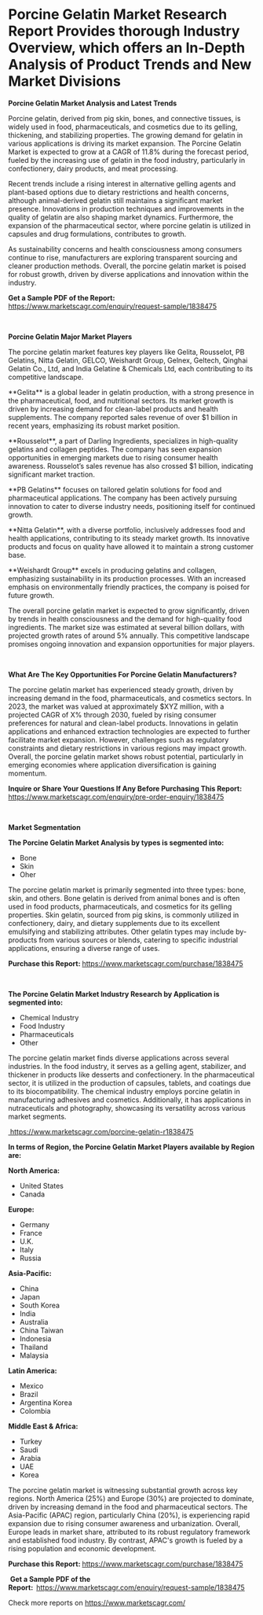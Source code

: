 <p><h1>Porcine Gelatin Market Research Report Provides thorough Industry Overview, which offers an In-Depth Analysis of Product Trends and New Market Divisions</h1></p><p><strong>Porcine Gelatin Market Analysis and Latest Trends</strong></p>
<p><p>Porcine gelatin, derived from pig skin, bones, and connective tissues, is widely used in food, pharmaceuticals, and cosmetics due to its gelling, thickening, and stabilizing properties. The growing demand for gelatin in various applications is driving its market expansion. The Porcine Gelatin Market is expected to grow at a CAGR of 11.8% during the forecast period, fueled by the increasing use of gelatin in the food industry, particularly in confectionery, dairy products, and meat processing.</p><p>Recent trends include a rising interest in alternative gelling agents and plant-based options due to dietary restrictions and health concerns, although animal-derived gelatin still maintains a significant market presence. Innovations in production techniques and improvements in the quality of gelatin are also shaping market dynamics. Furthermore, the expansion of the pharmaceutical sector, where porcine gelatin is utilized in capsules and drug formulations, contributes to growth.</p><p>As sustainability concerns and health consciousness among consumers continue to rise, manufacturers are exploring transparent sourcing and cleaner production methods. Overall, the porcine gelatin market is poised for robust growth, driven by diverse applications and innovation within the industry.</p></p>
<p><strong>Get a Sample PDF of the Report:&nbsp;</strong> <a href="https://www.marketscagr.com/enquiry/request-sample/1838475?utm_campaign=3163&utm_medium=2&utm_source=Github&utm_content=ia&utm_term=02042025&utm_id=porcine-gelatin">https://www.marketscagr.com/enquiry/request-sample/1838475</a></p>
<p>&nbsp;</p>
<p><strong>Porcine Gelatin Major Market Players</strong></p>
<p><p>The porcine gelatin market features key players like Gelita, Rousselot, PB Gelatins, Nitta Gelatin, GELCO, Weishardt Group, Gelnex, Geltech, Qinghai Gelatin Co., Ltd, and India Gelatine & Chemicals Ltd, each contributing to its competitive landscape.</p><p>**Gelita** is a global leader in gelatin production, with a strong presence in the pharmaceutical, food, and nutritional sectors. Its market growth is driven by increasing demand for clean-label products and health supplements. The company reported sales revenue of over $1 billion in recent years, emphasizing its robust market position.</p><p>**Rousselot**, a part of Darling Ingredients, specializes in high-quality gelatins and collagen peptides. The company has seen expansion opportunities in emerging markets due to rising consumer health awareness. Rousselot’s sales revenue has also crossed $1 billion, indicating significant market traction.</p><p>**PB Gelatins** focuses on tailored gelatin solutions for food and pharmaceutical applications. The company has been actively pursuing innovation to cater to diverse industry needs, positioning itself for continued growth.</p><p>**Nitta Gelatin**, with a diverse portfolio, inclusively addresses food and health applications, contributing to its steady market growth. Its innovative products and focus on quality have allowed it to maintain a strong customer base.</p><p>**Weishardt Group** excels in producing gelatins and collagen, emphasizing sustainability in its production processes. With an increased emphasis on environmentally friendly practices, the company is poised for future growth.</p><p>The overall porcine gelatin market is expected to grow significantly, driven by trends in health consciousness and the demand for high-quality food ingredients. The market size was estimated at several billion dollars, with projected growth rates of around 5% annually. This competitive landscape promises ongoing innovation and expansion opportunities for major players.</p></p>
<p>&nbsp;</p>
<p><strong>What Are The Key Opportunities For Porcine Gelatin Manufacturers?</strong></p>
<p><p>The porcine gelatin market has experienced steady growth, driven by increasing demand in the food, pharmaceuticals, and cosmetics sectors. In 2023, the market was valued at approximately $XYZ million, with a projected CAGR of X% through 2030, fueled by rising consumer preferences for natural and clean-label products. Innovations in gelatin applications and enhanced extraction technologies are expected to further facilitate market expansion. However, challenges such as regulatory constraints and dietary restrictions in various regions may impact growth. Overall, the porcine gelatin market shows robust potential, particularly in emerging economies where application diversification is gaining momentum.</p></p>
<p><strong>Inquire or Share Your Questions If Any Before Purchasing This Report:</strong> <a href="https://www.marketscagr.com/enquiry/pre-order-enquiry/1838475?utm_campaign=3163&utm_medium=2&utm_source=Github&utm_content=ia&utm_term=02042025&utm_id=porcine-gelatin">https://www.marketscagr.com/enquiry/pre-order-enquiry/1838475</a></p>
<p>&nbsp;</p>
<p><strong>Market Segmentation</strong></p>
<p><strong>The Porcine Gelatin Market Analysis by types is segmented into:</strong></p>
<p><ul><li>Bone</li><li>Skin</li><li>Oher</li></ul></p>
<p><p>The porcine gelatin market is primarily segmented into three types: bone, skin, and others. Bone gelatin is derived from animal bones and is often used in food products, pharmaceuticals, and cosmetics for its gelling properties. Skin gelatin, sourced from pig skins, is commonly utilized in confectionery, dairy, and dietary supplements due to its excellent emulsifying and stabilizing attributes. Other gelatin types may include by-products from various sources or blends, catering to specific industrial applications, ensuring a diverse range of uses.</p></p>
<p><strong>Purchase this Report:&nbsp;</strong><a href="https://www.marketscagr.com/purchase/1838475?utm_campaign=3163&utm_medium=2&utm_source=Github&utm_content=ia&utm_term=02042025&utm_id=porcine-gelatin">https://www.marketscagr.com/purchase/1838475</a></p>
<p>&nbsp;</p>
<p><strong>The Porcine Gelatin Market Industry Research by Application is segmented into:</strong></p>
<p><ul><li>Chemical Industry</li><li>Food Industry</li><li>Pharmaceuticals</li><li>Other</li></ul></p>
<p><p>The porcine gelatin market finds diverse applications across several industries. In the food industry, it serves as a gelling agent, stabilizer, and thickener in products like desserts and confectionery. In the pharmaceutical sector, it is utilized in the production of capsules, tablets, and coatings due to its biocompatibility. The chemical industry employs porcine gelatin in manufacturing adhesives and cosmetics. Additionally, it has applications in nutraceuticals and photography, showcasing its versatility across various market segments.</p></p>
<p><a href="https://www.marketscagr.com/porcine-gelatin-r1838475?utm_campaign=3163&utm_medium=2&utm_source=Github&utm_content=ia&utm_term=02042025&utm_id=porcine-gelatin">&nbsp;https://www.marketscagr.com/porcine-gelatin-r1838475</a></p>
<p><strong>In terms of Region, the Porcine Gelatin Market Players available by Region are:</strong></p>
<p>
    <p> <strong> North America: </strong>
        <ul>
            <li>United States</li>
            <li>Canada</li>
        </ul>
        </p> 
    <p> <strong> Europe: </strong>
        <ul>
            <li>Germany</li>
            <li>France</li>
            <li>U.K.</li>
            <li>Italy</li>
            <li>Russia</li>
        </ul>
        </p> 
    <p> <strong> Asia-Pacific: </strong>
        <ul>
            <li>China</li>
            <li>Japan</li>
            <li>South Korea</li>
            <li>India</li>
            <li>Australia</li>
            <li>China Taiwan</li>
            <li>Indonesia</li>
            <li>Thailand</li>
            <li>Malaysia</li>
        </ul>
        </p> 
    <p> <strong> Latin America: </strong>
        <ul>
            <li>Mexico</li>
            <li>Brazil</li>
            <li>Argentina Korea</li>
            <li>Colombia</li>
        </ul>
        </p> 
    <p> <strong> Middle East & Africa: </strong>
        <ul>
            <li>Turkey</li>
            <li>Saudi</li>
            <li>Arabia</li>
            <li>UAE</li>
            <li>Korea</li>
        </ul>
    </p>
    </p>
<p><p>The porcine gelatin market is witnessing substantial growth across key regions. North America (25%) and Europe (30%) are projected to dominate, driven by increasing demand in the food and pharmaceutical sectors. The Asia-Pacific (APAC) region, particularly China (20%), is experiencing rapid expansion due to rising consumer awareness and urbanization. Overall, Europe leads in market share, attributed to its robust regulatory framework and established food industry. By contrast, APAC's growth is fueled by a rising population and economic development.</p></p>
<p><strong>Purchase this Report: </strong><a href="https://www.marketscagr.com/purchase/1838475?utm_campaign=3163&utm_medium=2&utm_source=Github&utm_content=ia&utm_term=02042025&utm_id=porcine-gelatin">https://www.marketscagr.com/purchase/1838475</a></p>
<p>&nbsp;<strong>Get a Sample PDF of the Report:&nbsp;&nbsp;</strong><a href="https://www.marketscagr.com/enquiry/request-sample/1838475?utm_campaign=3163&utm_medium=2&utm_source=Github&utm_content=ia&utm_term=02042025&utm_id=porcine-gelatin">https://www.marketscagr.com/enquiry/request-sample/1838475</a></p>
<p><strong></strong></p>
<p>Check more reports on <a href="https://www.marketscagr.com/?utm_campaign=3163&utm_medium=2&utm_source=Github&utm_content=ia&utm_term=02042025&utm_id=porcine-gelatin">https://www.marketscagr.com/</a></p>